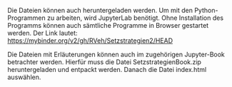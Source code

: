 Die Dateien können auch heruntergeladen werden. Um mit den Python-Programmen zu arbeiten, wird JupyterLab benötigt.
Ohne Installation des Programms können auch sämtliche Programme in Browser gestartet werden. Der Link lautet:
https://mybinder.org/v2/gh/RVeh/Setzstrategien2/HEAD

Die Dateien mit Erläuterungen können auch im zugehörigen Jupyter-Book betrachter werden. 
Hierfür muss die Datei SetzstrategienBook.zip heruntergeladen und entpackt werden. Danach die Datei index.html auswählen. 
